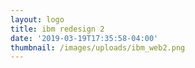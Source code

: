```yaml
---
layout: logo
title: ibm redesign 2
date: '2019-03-19T17:35:58-04:00'
thumbnail: /images/uploads/ibm_web2.png
---
```


